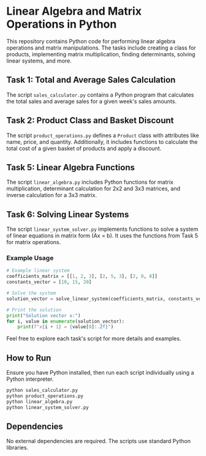 # Linear Algebra and Matrix Operations in Python

This repository contains Python code for performing linear algebra operations and matrix manipulations. The tasks include creating a class for products, implementing matrix multiplication, finding determinants, solving linear systems, and more.

## Task 1: Total and Average Sales Calculation

The script `sales_calculator.py` contains a Python program that calculates the total sales and average sales for a given week's sales amounts.

## Task 2: Product Class and Basket Discount

The script `product_operations.py` defines a `Product` class with attributes like name, price, and quantity. Additionally, it includes functions to calculate the total cost of a given basket of products and apply a discount.

## Task 5: Linear Algebra Functions

The script `linear_algebra.py` includes Python functions for matrix multiplication, determinant calculation for 2x2 and 3x3 matrices, and inverse calculation for a 3x3 matrix.

## Task 6: Solving Linear Systems

The script `linear_system_solver.py` implements functions to solve a system of linear equations in matrix form (Ax = b). It uses the functions from Task 5 for matrix operations.

### Example Usage

```python
# Example linear system
coefficients_matrix = [[1, 2, 3], [2, 5, 3], [2, 0, 8]]
constants_vector = [10, 15, 20]

# Solve the system
solution_vector = solve_linear_system(coefficients_matrix, constants_vector)

# Print the solution
print("Solution vector x:")
for i, value in enumerate(solution_vector):
    print(f"x{i + 1} = {value[0]:.2f}")
```

Feel free to explore each task's script for more details and examples.

## How to Run
Ensure you have Python installed, then run each script individually using a Python interpreter.

```bash
python sales_calculator.py
python product_operations.py
python linear_algebra.py
python linear_system_solver.py
```
## Dependencies
No external dependencies are required. The scripts use standard Python libraries.
